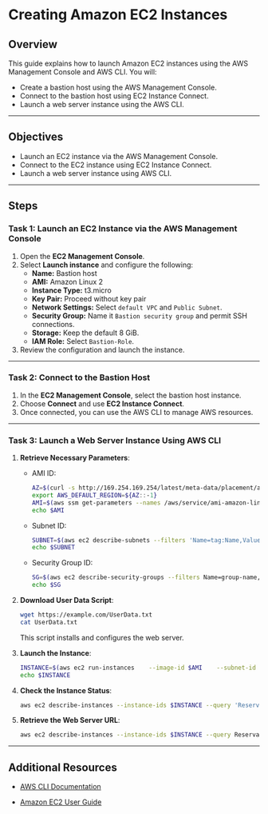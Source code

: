 # Creating Amazon EC2 Instances

## Overview

This guide explains how to launch Amazon EC2 instances using the AWS Management Console and AWS CLI. You will:

- Create a bastion host using the AWS Management Console.
- Connect to the bastion host using EC2 Instance Connect.
- Launch a web server instance using the AWS CLI.

---

## Objectives
- Launch an EC2 instance via the AWS Management Console.
- Connect to the EC2 instance using EC2 Instance Connect.
- Launch a web server instance using AWS CLI.

---

## Steps

### Task 1: Launch an EC2 Instance via the AWS Management Console
1. Open the **EC2 Management Console**.
2. Select **Launch instance** and configure the following:
   - **Name:** Bastion host
   - **AMI:** Amazon Linux 2
   - **Instance Type:** t3.micro
   - **Key Pair:** Proceed without key pair
   - **Network Settings:** Select `default VPC` and `Public Subnet`.
   - **Security Group:** Name it `Bastion security group` and permit SSH connections.
   - **Storage:** Keep the default 8 GiB.
   - **IAM Role:** Select `Bastion-Role`.
3. Review the configuration and launch the instance.

---

### Task 2: Connect to the Bastion Host
1. In the **EC2 Management Console**, select the bastion host instance.
2. Choose **Connect** and use **EC2 Instance Connect**.
3. Once connected, you can use the AWS CLI to manage AWS resources.

---

### Task 3: Launch a Web Server Instance Using AWS CLI
1. **Retrieve Necessary Parameters**:
   - AMI ID: 
   
     ```bash
     AZ=$(curl -s http://169.254.169.254/latest/meta-data/placement/availability-zone)
     export AWS_DEFAULT_REGION=${AZ::-1}
     AMI=$(aws ssm get-parameters --names /aws/service/ami-amazon-linux-latest/amzn2-ami-hvm-x86_64-gp2 --query 'Parameters[0].[Value]' --output text)
     echo $AMI
     ```
     
   - Subnet ID:
   
     ```bash
     SUBNET=$(aws ec2 describe-subnets --filters 'Name=tag:Name,Values=Public Subnet' --query Subnets[].SubnetId --output text)
     echo $SUBNET
     ```
     
   - Security Group ID:
   
     ```bash
     SG=$(aws ec2 describe-security-groups --filters Name=group-name,Values=WebSecurityGroup --query SecurityGroups[].GroupId --output text)
     echo $SG
     ```
     
2. **Download User Data Script**:

   ```bash
   wget https://example.com/UserData.txt
   cat UserData.txt
   ```
   
   This script installs and configures the web server.
   
3. **Launch the Instance**:

   ```bash
   INSTANCE=$(aws ec2 run-instances    --image-id $AMI    --subnet-id $SUBNET    --security-group-ids $SG    --user-data file:///home/ec2-user/UserData.txt    --instance-type t3.micro    --tag-specifications 'ResourceType=instance,Tags=[{Key=Name,Value=Web Server}]'    --query 'Instances[*].InstanceId'    --output text)
   echo $INSTANCE
   ```
   
4. **Check the Instance Status**:

   ```bash
   aws ec2 describe-instances --instance-ids $INSTANCE --query 'Reservations[].Instances[].State.Name' --output text
   ```
   
5. **Retrieve the Web Server URL**:

   ```bash
   aws ec2 describe-instances --instance-ids $INSTANCE --query Reservations[].Instances[].PublicDnsName --output text
   ```

---

## Additional Resources
- [AWS CLI Documentation](https://docs.aws.amazon.com/cli/latest/reference/)

- [Amazon EC2 User Guide](https://docs.aws.amazon.com/AWSEC2/latest/UserGuide/)

